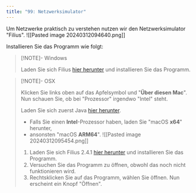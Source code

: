 ```yaml
---
title: "99: Netzwerksimulator"
---
```

Um Netzwerke praktisch zu verstehen nutzen wir den Netzwerksimulator "Filius".
![[Pasted image 20240312094640.png]]

Installieren Sie das Programm wie folgt:

> [!NOTE]- Windows
> 
> Laden Sie sich Filius [hier herunter](https://www.lernsoftware-filius.de/Herunterladen) und installieren Sie das Programm.

> [!NOTE]- OSX
> 
> Klicken Sie links oben auf das Apfelsymbol und "**Über diesen Mac**". Nun schauen Sie, ob bei "Prozessor" irgendwo "Intel" steht.
> 
> Laden Sie sich zuerst Java [hier herunter](https://www.java.com/en/download/manual.jsp). 
> - Falls Sie einen **Intel**-Prozessor haben, laden Sie "macOS **x64**" herunter, 
> - ansonsten "macOS **ARM64**".
> ![[Pasted image 20240312095454.png]]
> 1. Laden Sie sich Filius 2.4.1 [hier herunter](https://nx2.conbroit.de/s/PoqQPPBBXKcTnZF) und installieren Sie das Programm.
> 2. Versuchen Sie das Programm zu öffnen, obwohl das noch nicht funktionieren wird.
> 3. Rechtsklicken Sie auf das Programm, wählen Sie öffnen. Nun erscheint ein Knopf "Öffnen".
